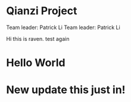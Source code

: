 # Qianzi Project

Team leader: Patrick Li
Team leader: Patrick Li

Hi this is raven. test again
# Hello World
# New update this just in!
